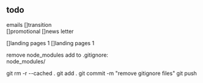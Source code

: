 ## todo


emails
[]transition  
[]promotional
[]news letter  


[]landing pages 1
[]landing pages 1

remove node_modules  add to .gitignore:  
node_modules/  

git rm -r --cached .
git add .
git commit -m "remove gitignore files"
git push
